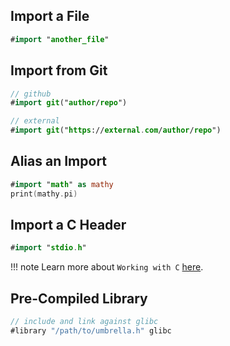 ## Import a File

```swift
#import "another_file"
```

## Import from Git

```swift
// github
#import git("author/repo")

// external
#import git("https://external.com/author/repo")
```

## Alias an Import

```swift
#import "math" as mathy
print(mathy.pi)
```

## Import a C Header

```swift
#import "stdio.h"
```

!!! note
	Learn more about `Working with C` [here](/c).

## Pre-Compiled Library

```swift
// include and link against glibc
#library "/path/to/umbrella.h" glibc
```
